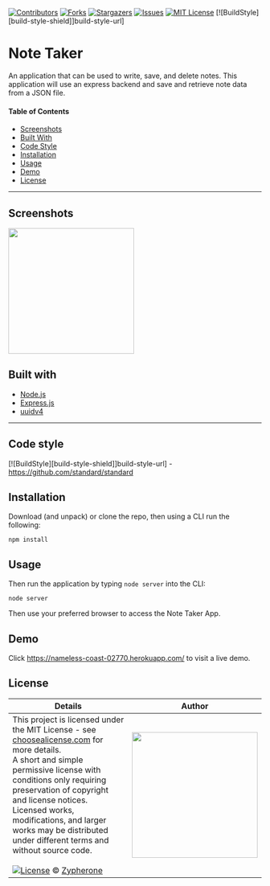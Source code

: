 [contributors-shield]: https://img.shields.io/github/contributors/Zypherone/note-taker.svg?style=flat-square
[contributors-url]: https://github.com/Zypherone/note-taker/graphs/contributors
[forks-shield]: https://img.shields.io/github/forks/Zypherone/note-taker.svg?style=flat-square
[forks-url]: https://github.com/Zypherone/note-taker/network/members
[stars-shield]: https://img.shields.io/github/stars/Zypherone/note-taker.svg?style=flat-square
[stars-url]: https://github.com/Zypherone/note-taker/stargazers
[issues-shield]: https://img.shields.io/github/issues/Zypherone/note-taker.svg?style=flat-square
[issues-url]: https://github.com/Zypherone/note-taker/issues
[build-style-shild]: https://img.shields.io/badge/code%20style-standard-brightgreen.svg?style=flat
[build-style-url]: https://github.com/feross/standard
[license-shield]: https://img.shields.io/github/license/Zypherone/note-taker.svg?style=flat-square
[license-url]: https://github.com/Zypherone/note-taker/blob/master/LICENSE.txt

[![Contributors][contributors-shield]][contributors-url] [![Forks][forks-shield]][forks-url] [![Stargazers][stars-shield]][stars-url] [![Issues][issues-shield]][issues-url] [![MIT License][license-shield]][license-url] [![BuildStyle][build-style-shield]]build-style-url]

# Note Taker
An application that can be used to write, save, and delete notes. This application will use an express backend and save and retrieve note data from a JSON file.

#### Table of Contents
- [Screenshots](#Screenshots)
- [Built With](#Built_With)
- [Code Style](#Code_Style)
- [Installation](#Installation)
- [Usage](#Usage)
- [Demo](#Demo)
- [License](#License)

---

## Screenshots
<img src="example.gif" width="250">

## Built with
- [Node.js](https://nodejs.org/en/)
- [Express.js](https://expressjs.com/)
- [uuidv4](https://www.npmjs.com/package/uuidv4)

---

## Code style
[![BuildStyle][build-style-shield]]build-style-url] - https://github.com/standard/standard

## Installation
Download (and unpack) or clone the repo, then using a CLI run the following:

```
npm install
```

## Usage
Then run the application by typing ```node server``` into the CLI:

```
node server
```

Then use your preferred browser to access the Note Taker App.

## Demo

Click https://nameless-coast-02770.herokuapp.com/ to visit a live demo.

## License
| Details | Author |
|---|---|
|This project is licensed under the MIT License - see [choosealicense.com](http://choosealicense.com/licenses/mit/) for more details.<br />A short and simple permissive license with conditions only requiring preservation of copyright and license notices. Licensed works, modifications, and larger works may be distributed under different terms and without source code.<br /><br />[![License](https://img.shields.io/badge/License-MIT-blue.svg)](http://choosealicense.com/licenses/mit/) © [Zypherone](zypherone@github.com)| <img src="https://avatars1.githubusercontent.com/u/360494?v=" width="250"> |

